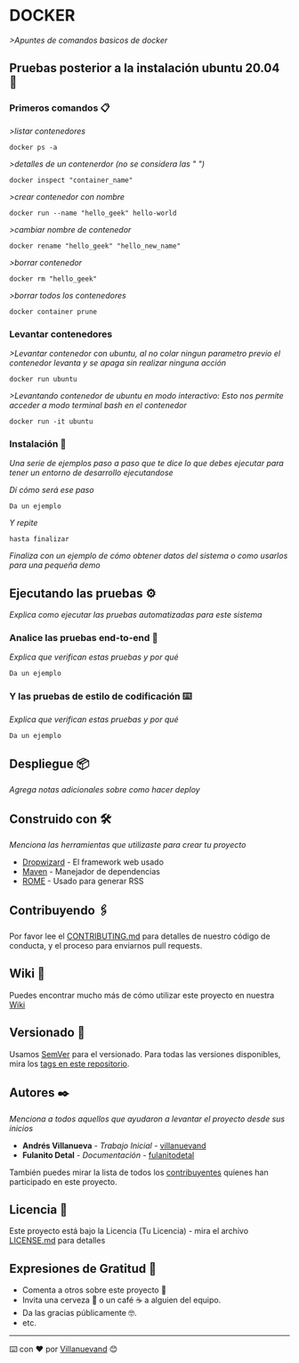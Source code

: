 # DOCKER

_>Apuntes de comandos basicos de docker_

## Pruebas posterior a la instalación ubuntu 20.04 🚀


### Primeros comandos 📋

_>listar contenedores_

```
docker ps -a
```
_>detalles de un contenerdor (no se considera las " ")_

```
docker inspect "container_name"
```

_>crear contenedor con nombre_

```
docker run --name "hello_geek" hello-world
```

_>cambiar nombre de contenedor_

```
docker rename "hello_geek" "hello_new_name"
```
_>borrar contenedor_

```
docker rm "hello_geek"
```
_>borrar todos los contenedores_

```
docker container prune
```

### Levantar contenedores
_>Levantar contenedor con ubuntu, al no colar ningun parametro previo el contenedor levanta y se apaga sin realizar ninguna acción_

```
docker run ubuntu
```
_>Levantando contenedor de ubuntu en modo interactivo: Esto nos permite acceder a modo terminal bash en el contenedor_

```
docker run -it ubuntu
```



### Instalación 🔧

_Una serie de ejemplos paso a paso que te dice lo que debes ejecutar para tener un entorno de desarrollo ejecutandose_

_Dí cómo será ese paso_

```
Da un ejemplo
```

_Y repite_

```
hasta finalizar
```

_Finaliza con un ejemplo de cómo obtener datos del sistema o como usarlos para una pequeña demo_

## Ejecutando las pruebas ⚙️

_Explica como ejecutar las pruebas automatizadas para este sistema_

### Analice las pruebas end-to-end 🔩

_Explica que verifican estas pruebas y por qué_

```
Da un ejemplo
```

### Y las pruebas de estilo de codificación ⌨️

_Explica que verifican estas pruebas y por qué_

```
Da un ejemplo
```

## Despliegue 📦

_Agrega notas adicionales sobre como hacer deploy_

## Construido con 🛠️

_Menciona las herramientas que utilizaste para crear tu proyecto_

* [Dropwizard](http://www.dropwizard.io/1.0.2/docs/) - El framework web usado
* [Maven](https://maven.apache.org/) - Manejador de dependencias
* [ROME](https://rometools.github.io/rome/) - Usado para generar RSS

## Contribuyendo 🖇️

Por favor lee el [CONTRIBUTING.md](https://gist.github.com/villanuevand/xxxxxx) para detalles de nuestro código de conducta, y el proceso para enviarnos pull requests.

## Wiki 📖

Puedes encontrar mucho más de cómo utilizar este proyecto en nuestra [Wiki](https://github.com/tu/proyecto/wiki)

## Versionado 📌

Usamos [SemVer](http://semver.org/) para el versionado. Para todas las versiones disponibles, mira los [tags en este repositorio](https://github.com/tu/proyecto/tags).

## Autores ✒️

_Menciona a todos aquellos que ayudaron a levantar el proyecto desde sus inicios_

* **Andrés Villanueva** - *Trabajo Inicial* - [villanuevand](https://github.com/villanuevand)
* **Fulanito Detal** - *Documentación* - [fulanitodetal](#fulanito-de-tal)

También puedes mirar la lista de todos los [contribuyentes](https://github.com/your/project/contributors) quíenes han participado en este proyecto.

## Licencia 📄

Este proyecto está bajo la Licencia (Tu Licencia) - mira el archivo [LICENSE.md](LICENSE.md) para detalles

## Expresiones de Gratitud 🎁

* Comenta a otros sobre este proyecto 📢
* Invita una cerveza 🍺 o un café ☕ a alguien del equipo.
* Da las gracias públicamente 🤓.
* etc.



---
⌨️ con ❤️ por [Villanuevand](https://github.com/Villanuevand) 😊
